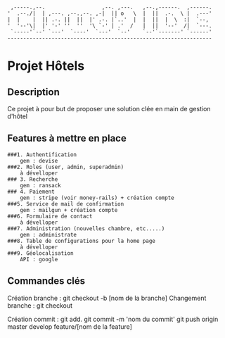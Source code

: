 
     ,-----.,--.                  ,--. ,---.   ,--.,------.  ,------.
    '  .--./|  | ,---. ,--.,--. ,-|  || o   \  |  ||  .-.  \ |  .---'
    |  |    |  || .-. ||  ||  |' .-. |`..'  |  |  ||  |  \  :|  `--, 
    '  '--'\|  |' '-' ''  ''  '\ `-' | .'  /   |  ||  '--'  /|  `---.
     `-----'`--' `---'  `----'  `---'  `--'    `--'`-------' `------'
    ----------------------------------------------------------------- 
# Projet Hôtels

## Description
Ce projet à pour but de proposer une solution clée en main de gestion d'hôtel

## Features à mettre en place
    ###1. Authentification 
        gem : devise
    ###2. Roles (user, admin, superadmin)
        à dévelloper
    ### 3. Recherche
        gem : ransack    
    ### 4. Paiement
        gem : stripe (voir money-rails) + création compte
    ###5. Service de mail de confirmation
        gem : mailgun + création compte
    ###6. Formulaire de contact 
        à dévelloper
    ###7. Administration (nouvelles chambre, etc.....)
        gem : administrate
    ###8. Table de configurations pour la home page
        à dévelloper
    ###9. Géolocalisation
        API : google

## Commandes clés
Création branche    : git checkout -b [nom de la branche]
Changement branche  : git checkout

Création commit     : git add.
                      git commit -m 'nom du commit'
                      git push origin master
                                      develop
                                      feature/[nom de la feature]